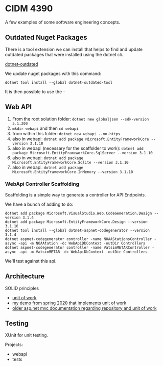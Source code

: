 # CIDM 4390

A few examples of some software engineering concepts.

## Outdated Nuget Packages

There is a tool extension we can install that helps to find and update outdated packages that were installed using the dotnet cli.

[dotnet-outdated](https://github.com/dotnet-outdated/dotnet-outdated)

We update nuget packages with this command:

`dotnet tool install --global dotnet-outdated-tool`

It is then possible to use the -

## Web API

1. From the root solution folder: `dotnet new globaljson --sdk-version 5.1.200`
2. `mkdir webapi` and then `cd webapi`
3. from within this folder: `dotnet new webapi --no-https`
4. also in webapi: `dotnet add package Microsoft.EntityFrameworkCore --version 3.1.10`
5. also in webapi (necessary for the scaffolder to work): `dotnet add package Microsoft.EntityFrameworkCore.SqlServer --version 3.1.10`
5. also in webapi: `dotnet add package Microsoft.EntityFrameworkCore.Sqlite --version 3.1.10`
6. also in webapi: `dotnet add package Microsoft.EntityFrameworkCore.InMemory --version 3.1.10`

### WebApi Controller Scaffolding

Scaffolding is a simple way to generate a controller for API Endpoints.

We have a bunch of adding to do:

```
dotnet add package Microsoft.VisualStudio.Web.CodeGeneration.Design --version 3.1.4
dotnet add package Microsoft.EntityFrameworkCore.Design --version 3.1.10
dotnet tool install --global dotnet-aspnet-codegenerator --version 3.1.4
dotnet aspnet-codegenerator controller -name NOAAStationsController -async -api -m NOAAtation -dc WebApiDbContext -outDir Controllers
dotnet aspnet-codegenerator controller -name VatsimMETARController -async -api -m VatsimMETAR -dc WebApiDbContext -outDir Controllers
```

We'll test against this api.

## Architecture

SOLID principles

* [unit of work](https://pradeeploganathan.com/architecture/repository-and-unit-of-work-pattern-asp-net-core-3-1/)
* [my demo from spring 2020 that implements unit of work](https://github.com/ahuimanu/wizarddemo)
* [older asp.net mvc documentation regarding repository and unit of work](https://docs.microsoft.com/en-us/aspnet/mvc/overview/older-versions/getting-started-with-ef-5-using-mvc-4/implementing-the-repository-and-unit-of-work-patterns-in-an-asp-net-mvc-application)

## Testing

XUnit for unit testing.

Projects:
* webapi
* tests
